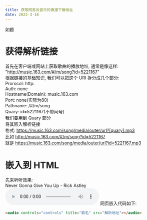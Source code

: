 ```yaml
---
title: 获取网易云音乐的直接下载地址
date: 2022-3-16
---
```

如题
<!--more-->
# 获得解析链接
首先在客户端或网站上获取歌曲的播放地址, 通常是像这样:  
"http://music.163.com/#/m/song?id=5221167"  
根据链接的基础知识, 我们可以把这个 URI 拆分成几个部分:  
Prorocol: http:  
Auth: none  
Hostname(Domain): music.163.com  
Port: none(实际为80)  
Pathname: /#/m/song  
Quary: id=5221167(不带问号)  
我们要用到 Quary 部分  
将其嵌入解析链接  
格式: https://music.163.com/song/media/outer/url?[quary].mp3  
比如 http://music.163.com/#/m/song?id=5221167  
就是 https://music.163.com/song/media/outer/url?id=5221167.mp3  
# 嵌入到 HTML
先来听听效果:  
Never Gonna Give You Up - Rick Astley  
<audio controls="controls" title="Never Gonna Give You Up" src="https://music.163.com/song/media/outer/url?id=5221167.mp3"></audio>
网页嵌入代码如下:  
```html
<audio controls="controls" title="歌名" src="解析地址"></audio>
```
